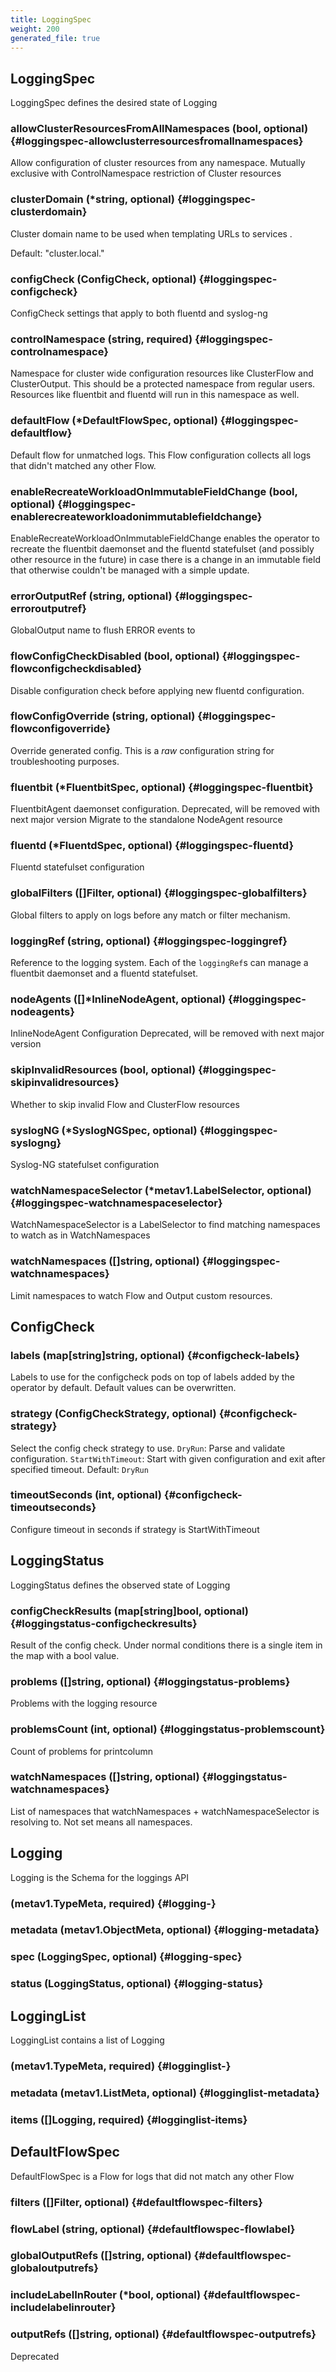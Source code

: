 ```yaml
---
title: LoggingSpec
weight: 200
generated_file: true
---
```


## LoggingSpec

LoggingSpec defines the desired state of Logging

### allowClusterResourcesFromAllNamespaces (bool, optional) {#loggingspec-allowclusterresourcesfromallnamespaces}

Allow configuration of cluster resources from any namespace. Mutually exclusive with ControlNamespace restriction of Cluster resources 


### clusterDomain (*string, optional) {#loggingspec-clusterdomain}

Cluster domain name to be used when templating URLs to services .

Default: "cluster.local."

### configCheck (ConfigCheck, optional) {#loggingspec-configcheck}

ConfigCheck settings that apply to both fluentd and syslog-ng 


### controlNamespace (string, required) {#loggingspec-controlnamespace}

Namespace for cluster wide configuration resources like ClusterFlow and ClusterOutput. This should be a protected namespace from regular users. Resources like fluentbit and fluentd will run in this namespace as well. 


### defaultFlow (*DefaultFlowSpec, optional) {#loggingspec-defaultflow}

Default flow for unmatched logs. This Flow configuration collects all logs that didn't matched any other Flow. 


### enableRecreateWorkloadOnImmutableFieldChange (bool, optional) {#loggingspec-enablerecreateworkloadonimmutablefieldchange}

EnableRecreateWorkloadOnImmutableFieldChange enables the operator to recreate the fluentbit daemonset and the fluentd statefulset (and possibly other resource in the future) in case there is a change in an immutable field that otherwise couldn't be managed with a simple update. 


### errorOutputRef (string, optional) {#loggingspec-erroroutputref}

GlobalOutput name to flush ERROR events to 


### flowConfigCheckDisabled (bool, optional) {#loggingspec-flowconfigcheckdisabled}

Disable configuration check before applying new fluentd configuration. 


### flowConfigOverride (string, optional) {#loggingspec-flowconfigoverride}

Override generated config. This is a *raw* configuration string for troubleshooting purposes. 


### fluentbit (*FluentbitSpec, optional) {#loggingspec-fluentbit}

FluentbitAgent daemonset configuration. Deprecated, will be removed with next major version Migrate to the standalone NodeAgent resource 


### fluentd (*FluentdSpec, optional) {#loggingspec-fluentd}

Fluentd statefulset configuration 


### globalFilters ([]Filter, optional) {#loggingspec-globalfilters}

Global filters to apply on logs before any match or filter mechanism. 


### loggingRef (string, optional) {#loggingspec-loggingref}

Reference to the logging system. Each of the `loggingRef`s can manage a fluentbit daemonset and a fluentd statefulset. 


### nodeAgents ([]*InlineNodeAgent, optional) {#loggingspec-nodeagents}

InlineNodeAgent Configuration Deprecated, will be removed with next major version 


### skipInvalidResources (bool, optional) {#loggingspec-skipinvalidresources}

Whether to skip invalid Flow and ClusterFlow resources 


### syslogNG (*SyslogNGSpec, optional) {#loggingspec-syslogng}

Syslog-NG statefulset configuration 


### watchNamespaceSelector (*metav1.LabelSelector, optional) {#loggingspec-watchnamespaceselector}

WatchNamespaceSelector is a LabelSelector to find matching namespaces to watch as in WatchNamespaces 


### watchNamespaces ([]string, optional) {#loggingspec-watchnamespaces}

Limit namespaces to watch Flow and Output custom resources. 



## ConfigCheck

### labels (map[string]string, optional) {#configcheck-labels}

Labels to use for the configcheck pods on top of labels added by the operator by default. Default values can be overwritten. 


### strategy (ConfigCheckStrategy, optional) {#configcheck-strategy}

Select the config check strategy to use. `DryRun`: Parse and validate configuration. `StartWithTimeout`: Start with given configuration and exit after specified timeout. Default: `DryRun` 


### timeoutSeconds (int, optional) {#configcheck-timeoutseconds}

Configure timeout in seconds if strategy is StartWithTimeout 



## LoggingStatus

LoggingStatus defines the observed state of Logging

### configCheckResults (map[string]bool, optional) {#loggingstatus-configcheckresults}

Result of the config check. Under normal conditions there is a single item in the map with a bool value. 


### problems ([]string, optional) {#loggingstatus-problems}

Problems with the logging resource 


### problemsCount (int, optional) {#loggingstatus-problemscount}

Count of problems for printcolumn 


### watchNamespaces ([]string, optional) {#loggingstatus-watchnamespaces}

List of namespaces that watchNamespaces + watchNamespaceSelector is resolving to. Not set means all namespaces. 



## Logging

Logging is the Schema for the loggings API

###  (metav1.TypeMeta, required) {#logging-}


### metadata (metav1.ObjectMeta, optional) {#logging-metadata}


### spec (LoggingSpec, optional) {#logging-spec}


### status (LoggingStatus, optional) {#logging-status}



## LoggingList

LoggingList contains a list of Logging

###  (metav1.TypeMeta, required) {#logginglist-}


### metadata (metav1.ListMeta, optional) {#logginglist-metadata}


### items ([]Logging, required) {#logginglist-items}



## DefaultFlowSpec

DefaultFlowSpec is a Flow for logs that did not match any other Flow

### filters ([]Filter, optional) {#defaultflowspec-filters}


### flowLabel (string, optional) {#defaultflowspec-flowlabel}


### globalOutputRefs ([]string, optional) {#defaultflowspec-globaloutputrefs}


### includeLabelInRouter (*bool, optional) {#defaultflowspec-includelabelinrouter}


### outputRefs ([]string, optional) {#defaultflowspec-outputrefs}

Deprecated 



